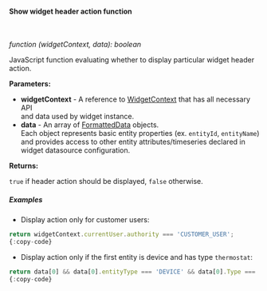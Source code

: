 #### Show widget header action function

<div class="divider"></div>
<br/>

*function (widgetContext, data): boolean*

JavaScript function evaluating whether to display particular widget header action.  

**Parameters:**

<ul>
  <li><b>widgetContext</b> - A reference to <a href="https://github.com/thingsboard/thingsboard/blob/5bb6403407aa4898084832d6698aa9ea6d484889/ui-ngx/src/app/modules/home/models/widget-component.models.ts#L107" target="_blank">WidgetContext</a> that has all necessary API<br/>
     and data used by widget instance.
  </li>
  <li><b>data</b> - An array of <a href="https://github.com/thingsboard/thingsboard/blob/5bb6403407aa4898084832d6698aa9ea6d484889/ui-ngx/src/app/modules/home/components/widget/lib/maps/map-models.ts#L108" target="_blank">FormattedData</a> objects.<br/>
     Each object represents basic entity properties (ex. <code>entityId</code>, <code>entityName</code>)<br/>and provides access to other entity attributes/timeseries declared in widget datasource configuration.
  </li>
</ul>

**Returns:**

`true` if header action should be displayed, `false` otherwise. 

<div class="divider"></div>

##### Examples

* Display action only for customer users:

```javascript
return widgetContext.currentUser.authority === 'CUSTOMER_USER';
{:copy-code}
```

* Display action only if the first entity is device and has type `thermostat`:

```javascript
return data[0] && data[0].entityType === 'DEVICE' && data[0].Type === 'thermostat';
{:copy-code}
```
